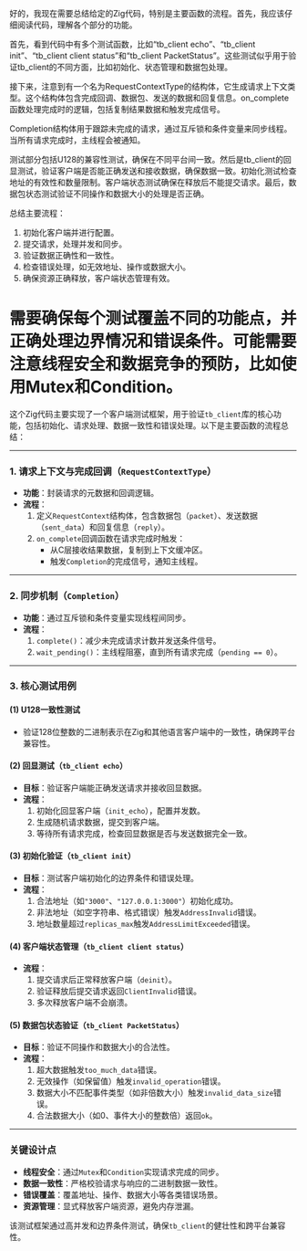 好的，我现在需要总结给定的Zig代码，特别是主要函数的流程。首先，我应该仔细阅读代码，理解各个部分的功能。

首先，看到代码中有多个测试函数，比如“tb_client echo”、“tb_client init”、“tb_client client status”和“tb_client PacketStatus”。这些测试似乎用于验证tb_client的不同方面，比如初始化、状态管理和数据包处理。

接下来，注意到有一个名为RequestContextType的结构体，它生成请求上下文类型。这个结构体包含完成回调、数据包、发送的数据和回复信息。on_complete函数处理完成时的逻辑，包括复制结果数据和触发完成信号。

Completion结构体用于跟踪未完成的请求，通过互斥锁和条件变量来同步线程。当所有请求完成时，主线程会被通知。

测试部分包括U128的兼容性测试，确保在不同平台间一致。然后是tb_client的回显测试，验证客户端是否能正确发送和接收数据，确保数据一致。初始化测试检查地址的有效性和数量限制。客户端状态测试确保在释放后不能提交请求。最后，数据包状态测试验证不同操作和数据大小的处理是否正确。

总结主要流程：

1. 初始化客户端并进行配置。
2. 提交请求，处理并发和同步。
3. 验证数据正确性和一致性。
4. 检查错误处理，如无效地址、操作或数据大小。
5. 确保资源正确释放，客户端状态管理有效。

需要确保每个测试覆盖不同的功能点，并正确处理边界情况和错误条件。可能需要注意线程安全和数据竞争的预防，比如使用Mutex和Condition。
================================================
这个Zig代码主要实现了一个客户端测试框架，用于验证`tb_client`库的核心功能，包括初始化、请求处理、数据一致性和错误处理。以下是主要函数的流程总结：

---

### **1. 请求上下文与完成回调（`RequestContextType`）**
- **功能**：封装请求的元数据和回调逻辑。
- **流程**：
  1. 定义`RequestContext`结构体，包含数据包（`packet`）、发送数据（`sent_data`）和回复信息（`reply`）。
  2. `on_complete`回调函数在请求完成时触发：
     - 从C层接收结果数据，复制到上下文缓冲区。
     - 触发`Completion`的完成信号，通知主线程。

---

### **2. 同步机制（`Completion`）**
- **功能**：通过互斥锁和条件变量实现线程间同步。
- **流程**：
  1. `complete()`：减少未完成请求计数并发送条件信号。
  2. `wait_pending()`：主线程阻塞，直到所有请求完成（`pending == 0`）。

---

### **3. 核心测试用例**
#### **(1) U128一致性测试**
- 验证128位整数的二进制表示在Zig和其他语言客户端中的一致性，确保跨平台兼容性。

#### **(2) 回显测试（`tb_client echo`）**
- **目标**：验证客户端能正确发送请求并接收回显数据。
- **流程**：
  1. 初始化回显客户端（`init_echo`），配置并发数。
  2. 生成随机请求数据，提交到客户端。
  3. 等待所有请求完成，检查回显数据是否与发送数据完全一致。

#### **(3) 初始化验证（`tb_client init`）**
- **目标**：测试客户端初始化的边界条件和错误处理。
- **流程**：
  1. 合法地址（如`"3000"`、`"127.0.0.1:3000"`）初始化成功。
  2. 非法地址（如空字符串、格式错误）触发`AddressInvalid`错误。
  3. 地址数量超过`replicas_max`触发`AddressLimitExceeded`错误。

#### **(4) 客户端状态管理（`tb_client client status`）**
- **流程**：
  1. 提交请求后正常释放客户端（`deinit`）。
  2. 验证释放后提交请求返回`ClientInvalid`错误。
  3. 多次释放客户端不会崩溃。

#### **(5) 数据包状态验证（`tb_client PacketStatus`）**
- **目标**：验证不同操作和数据大小的合法性。
- **流程**：
  1. 超大数据触发`too_much_data`错误。
  2. 无效操作（如保留值）触发`invalid_operation`错误。
  3. 数据大小不匹配事件类型（如非倍数大小）触发`invalid_data_size`错误。
  4. 合法数据大小（如0、事件大小的整数倍）返回`ok`。

---

### **关键设计点**
- **线程安全**：通过`Mutex`和`Condition`实现请求完成的同步。
- **数据一致性**：严格校验请求与响应的二进制数据一致性。
- **错误覆盖**：覆盖地址、操作、数据大小等各类错误场景。
- **资源管理**：显式释放客户端资源，避免内存泄漏。

该测试框架通过高并发和边界条件测试，确保`tb_client`的健壮性和跨平台兼容性。